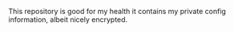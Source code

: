 This repository is good for my health
it contains my private config information,
albeit nicely encrypted.